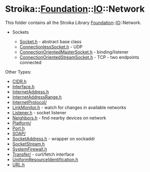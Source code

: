 # Stroika::[Foundation](../../)::[IO](../)::Network

This folder contains all the Stroika Library [Foundation](../../)::[IO](../)::Network.

- Sockets

  - [Socket.h](Socket.h) - abstract base class
  - [ConnectionlessSocket.h](ConnectionlessSocket.h) - UDP
  - [ConnectionOrientedMasterSocket.h](ConnectionOrientedMasterSocket.h) - binding/listener
  - [ConnectionOrientedStreamSocket.h](ConnectionOrientedStreamSocket.h) - TCP - two endpoints connected

Other Types:

- [CIDR.h](CIDR.h)
- [Interface.h](Interface.h)
- [InternetAddress.h](InternetAddress.h)
- [InternetAddressRange.h](InternetAddressRange.h)
- [InternetProtocol/](InternetProtocol/)
- [LinkMonitor.h](LinkMonitor.h) - watch for changes in available networks
- [Listener.h](Listener.h) - socket listener
- [Neighbors.h](Neighbors.h) - find nearby devices on network
- [Platform/](Platform/)
- [Port.h](Port.h)
- [SOAP/](SOAP/)
- [SocketAddress.h](SocketAddress.h) - wrapper on sockaddr
- [SocketStream.h](SocketStream.h)
- [SystemFirewall.h](SystemFirewall.h)
- [Transfer/](Transfer/) - curl/fetch interface
- [UniformResourceIdentification.h](UniformResourceIdentification.h)
- [URL.h](URL.h)
